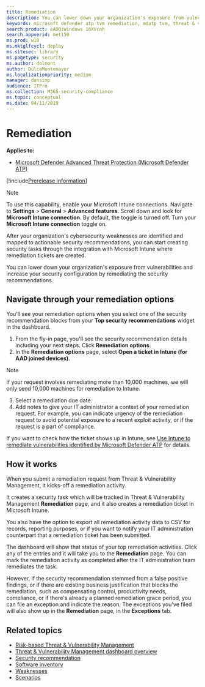 ```yaml
---
title: Remediation
description: You can lower down your organization's exposure from vulnerabilities and increase your security configuration by remediating the security recommendations. Threat & Vulnerability Management bridges the gap between security administration and IT administration during remediation process. It does so by creating a security task or ticket through integration with Microsoft Intune and Microsoft System Center Configuration Manager (SCCM). 
keywords: microsoft defender atp tvm remediation, mdatp tvm, threat & vulnerability management, threat & vulnerability management remediation, tvm remediation intune, tvm remediation sccm
search.product: eADQiWindows 10XVcnh
search.appverid: met150
ms.prod: w10
ms.mktglfcycl: deploy
ms.sitesec: library
ms.pagetype: security
ms.author: dolmont
author: DulceMontemayor
ms.localizationpriority: medium
manager: dansimp
audience: ITPro
ms.collection: M365-security-compliance 
ms.topic: conceptual
ms.date: 04/11/2019
---
```

# Remediation
**Applies to:**
- [Microsoft Defender Advanced Threat Protection (Microsoft Defender ATP)](https://go.microsoft.com/fwlink/p/?linkid=2069559)

[!include[Prerelease information](prerelease.md)]

>[!NOTE]
>To use this capability, enable your Microsoft Intune connections. Navigate to **Settings** > **General** > **Advanced features**. Scroll down and look for **Microsoft Intune connection**. By default, the toggle is turned off. Turn your **Microsoft Intune connection** toggle on.

After your organization's cybersecurity weaknesses are identified and mapped to actionable security recommendations, you can start creating security tasks through the integration with Microsoft Intune where remediation tickets are created.

You can lower down your organization's exposure from vulnerabilities and increase your security configuration by remediating the security recommendations.

## Navigate through your remediation options 
You'll see your remediation options when you select one of the security recommendation blocks from your **Top security recommendations** widget in the dashboard. 
1. From the fly-in page, you'll see the security recommendation details including your next steps. Click **Remediation options**.
2. In the **Remediation options** page, select **Open a ticket in Intune (for AAD joined devices)**. 

>[!NOTE]
>If your request involves remediating more than 10,000 machines, we will only send 10,000 machines for remediation to Intune.

3. Select a remediation due date.
4. Add notes to give your IT administrator a context of your remediation request. For example, you can indicate urgency of the remediation request to avoid potential exposure to a recent exploit activity, or if the request is a part of compliance. 

If you want to check how the ticket shows up in Intune, see [Use Intune to remediate vulnerabilities identified by Microsoft Defender ATP](https://docs.microsoft.com/intune/atp-manage-vulnerabilities) for details.

## How it works

When you submit a remediation request from Threat & Vulnerability Management, it kicks-off a remediation activity. 

It creates a security task which will be tracked in Threat & Vulnerability Management **Remediation** page, and it also creates a remediation ticket in Microsoft Intune.

You also have the option to export all remediation activity data to CSV for records, reporting purposes, or if you want to notify your IT administration counterpart that a remediation ticket has been submitted. 

The dashboard will show that status of your top remediation activities. Click any of the entries and it will take you to the **Remediation** page. You can mark the remediation activity as completed after the IT administration team remediates the task. 

However, if the security recommendation stemmed from a false positive findings, or if there are existing business justification that blocks the remediation, such as compensating control, productivity needs, compliance, or if there's already a planned remediation grace period, you can file an exception and indicate the reason. The exceptions you've filed will also show up in the **Remediation** page, in the **Exceptions** tab.

## Related topics
- [Risk-based Threat & Vulnerability Management](next-gen-threat-and-vuln-mgt.md) 
- [Threat & Vulnerability Management dashboard overview](tvm-dashboard-insights.md)
- [Security recommendation](tvm-security-recommendation.md)
- [Software inventory](tvm-software-inventory.md)
- [Weaknesses](tvm-weaknesses.md)
- [Scenarios](threat-and-vuln-mgt-scenarios.md)


